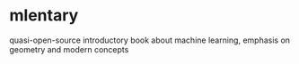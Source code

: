 # mlentary
quasi-open-source introductory book about machine learning, emphasis on geometry and modern concepts
